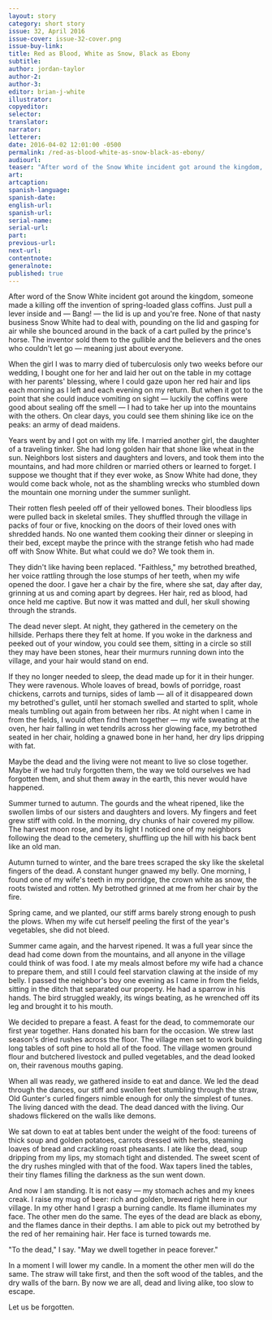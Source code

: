 ```yaml
---
layout: story
category: short story
issue: 32, April 2016
issue-cover: issue-32-cover.png
issue-buy-link:
title: Red as Blood, White as Snow, Black as Ebony
subtitle:
author: jordan-taylor
author-2:
author-3:
editor: brian-j-white
illustrator:
copyeditor:
selector:
translator:
narrator:
letterer:
date: 2016-04-02 12:01:00 -0500
permalink: /red-as-blood-white-as-snow-black-as-ebony/
audiourl:
teaser: "After word of the Snow White incident got around the kingdom, someone made a killing off the invention of spring-loaded glass coffins."
art:
artcaption:
spanish-language:
spanish-date:
english-url:
spanish-url:
serial-name:
serial-url:
part:
previous-url:
next-url:
contentnote:
generalnote:
published: true
---
```


After word of the Snow White incident got around the kingdom, someone made a killing off the invention of spring-loaded glass coffins. Just pull a lever inside and — Bang! — the lid is up and you're free. None of that nasty business Snow White had to deal with, pounding on the lid and gasping for air while she bounced around in the back of a cart pulled by the prince's horse. The inventor sold them to the gullible and the believers and the ones who couldn't let go — meaning just about everyone.

When the girl I was to marry died of tuberculosis only two weeks before our wedding, I bought one for her and laid her out on the table in my cottage with her parents' blessing, where I could gaze upon her red hair and lips each morning as I left and each evening on my return. But when it got to the point that she could induce vomiting on sight — luckily the coffins were good about sealing off the smell — I had to take her up into the mountains with the others. On clear days, you could see them shining like ice on the peaks: an army of dead maidens.

Years went by and I got on with my life. I married another girl, the daughter of a traveling tinker. She had long golden hair that shone like wheat in the sun. Neighbors lost sisters and daughters and lovers, and took them into the mountains, and had more children or married others or learned to forget. I suppose we thought that if they ever woke, as Snow White had done, they would come back whole, not as the shambling wrecks who stumbled down the mountain one morning under the summer sunlight.

Their rotten flesh peeled off of their yellowed bones. Their bloodless lips were pulled back in skeletal smiles. They shuffled through the village in packs of four or five, knocking on the doors of their loved ones with shredded hands. No one wanted them cooking their dinner or sleeping in their bed, except maybe the prince with the strange fetish who had made off with Snow White. But what could we do? We took them in.

They didn't like having been replaced. "Faithless," my betrothed breathed, her voice rattling through the lose stumps of her teeth, when my wife opened the door. I gave her a chair by the fire, where she sat, day after day, grinning at us and coming apart by degrees. Her hair, red as blood, had once held me captive. But now it was matted and dull, her skull showing through the strands.

The dead never slept. At night, they gathered in the cemetery on the hillside. Perhaps there they felt at home. If you woke in the darkness and peeked out of your window, you could see them, sitting in a circle so still they may have been stones, hear their murmurs running down into the village, and your hair would stand on end.

If they no longer needed to sleep, the dead made up for it in their hunger. They were ravenous. Whole loaves of bread, bowls of porridge, roast chickens, carrots and turnips, sides of lamb — all of it disappeared down my betrothed's gullet, until her stomach swelled and started to split, whole meals tumbling out again from between her ribs. At night when I came in from the fields, I would often find them together — my wife sweating at the oven, her hair falling in wet tendrils across her glowing face, my betrothed seated in her chair, holding a gnawed bone in her hand, her dry lips dripping with fat.

Maybe the dead and the living were not meant to live so close together. Maybe if we had truly forgotten them, the way we told ourselves we had forgotten them, and shut them away in the earth, this never would have happened.

Summer turned to autumn. The gourds and the wheat ripened, like the swollen limbs of our sisters and daughters and lovers. My fingers and feet grew stiff with cold. In the morning, dry chunks of hair covered my pillow. The harvest moon rose, and by its light I noticed one of my neighbors following the dead to the cemetery, shuffling up the hill with his back bent like an old man.

Autumn turned to winter, and the bare trees scraped the sky like the skeletal fingers of the dead. A constant hunger gnawed my belly. One morning, I found one of my wife's teeth in my porridge, the crown white as snow, the roots twisted and rotten. My betrothed grinned at me from her chair by the fire.

Spring came, and we planted, our stiff arms barely strong enough to push the plows. When my wife cut herself peeling the first of the year's vegetables, she did not bleed.

Summer came again, and the harvest ripened. It was a full year since the dead had come down from the mountains, and all anyone in the village could think of was food. I ate my meals almost before my wife had a chance to prepare them, and still I could feel starvation clawing at the inside of my belly. I passed the neighbor's boy one evening as I came in from the fields, sitting in the ditch that separated our property. He had a sparrow in his hands. The bird struggled weakly, its wings beating, as he wrenched off its leg and brought it to his mouth.

We decided to prepare a feast. A feast for the dead, to commemorate our first year together. Hans donated his barn for the occasion. We strew last season's dried rushes across the floor. The village men set to work building long tables of soft pine to hold all of the food. The village women ground flour and butchered livestock and pulled vegetables, and the dead looked on, their ravenous mouths gaping.

When all was ready, we gathered inside to eat and dance. We led the dead through the dances, our stiff and swollen feet stumbling through the straw, Old Gunter's curled fingers nimble enough for only the simplest of tunes. The living danced with the dead. The dead danced with the living. Our shadows flickered on the walls like demons.

We sat down to eat at tables bent under the weight of the food: tureens of thick soup and golden potatoes, carrots dressed with herbs, steaming loaves of bread and crackling roast pheasants. I ate like the dead, soup dripping from my lips, my stomach tight and distended. The sweet scent of the dry rushes mingled with that of the food. Wax tapers lined the tables, their tiny flames filling the darkness as the sun went down.

And now I am standing. It is not easy — my stomach aches and my knees creak. I raise my mug of beer: rich and golden, brewed right here in our village. In my other hand I grasp a burning candle. Its flame illuminates my face. The other men do the same. The eyes of the dead are black as ebony, and the flames dance in their depths. I am able to pick out my betrothed by the red of her remaining hair. Her face is turned towards me.

"To the dead," I say. "May we dwell together in peace forever."

In a moment I will lower my candle. In a moment the other men will do the same. The straw will take first, and then the soft wood of the tables, and the dry walls of the barn. By now we are all, dead and living alike, too slow to escape.

Let us be forgotten.
